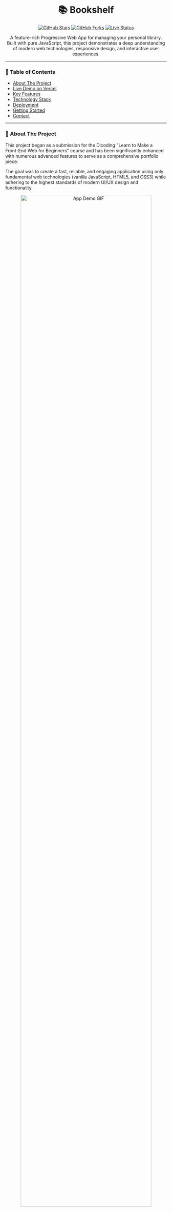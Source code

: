 <h1 align="center">📚  Bookshelf </h1>

<p align="center">
    <a href="https://github.com/suryahanjaya/your-repo-name/stargazers"><img src="https://img.shields.io/github/stars/suryahanjaya/your-repo-name?style=for-the-badge&logo=github" alt="GitHub Stars"></a>
    <a href="https://github.com/suryahanjaya/your-repo-name/network/members"><img src="https://img.shields.io/github/forks/suryahanjaya/your-repo-name?style=for-the-badge&logo=github" alt="GitHub Forks"></a>
    <a href="https://bookshelf-suryahanjaya.vercel.app/"><img src="https://img.shields.io/website?style=for-the-badge&up_message=online&url=https%3A%2F%2Fyour-vercel-project-name.vercel.app%2F" alt="Live Status"></a>
</p>

<p align="center">
  A feature-rich Progressive Web App for managing your personal library. Built with pure JavaScript, this project demonstrates a deep understanding of modern web technologies, responsive design, and interactive user experiences.
</p>

---

### 📖 Table of Contents
- [About The Project](#-about-the-project)
- [Live Demo on Vercel](#-live-demo-on-vercel)
- [Key Features](#-key-features)
- [Technology Stack](#-technology-stack)
- [Deployment](#-deployment)
- [Getting Started](#-getting-started)
- [Contact](#-contact)

---

### 🎯 About The Project

This project began as a submission for the Dicoding "Learn to Make a Front-End Web for Beginners" course and has been significantly enhanced with numerous advanced features to serve as a comprehensive portfolio piece.

The goal was to create a fast, reliable, and engaging application using only fundamental web technologies (vanilla JavaScript, HTML5, and CSS3) while adhering to the highest standards of modern UI/UX design and functionality.

<p align="center">
  <img src="https://i.imgur.com/your-demo.gif" alt="App Demo GIF" width="90%">
</p>

---

### 🚀 Live Demo on Vercel

The application is deployed and live, thanks to Vercel's seamless integration with GitHub.

**[Visit the live application here!](https://bookshelf-suryahanjaya.vercel.app/)**

---

### ✨ Key Features

-   **📚 Full CRUD Functionality**: Add, Edit, and Delete books from your library.
-   **💾 Local Storage Persistence**: All data is saved in your browser, so your library is always there when you return.
-   **🌓 Dynamic Dark/Light Theme**: A beautiful theme-aware UI that respects your device's settings.
-   **📊 Interactive Analytics Chart**: A dynamic bar chart (powered by Chart.js) that visualizes the number of books added per year and adapts to the current theme.
-   **🔍 Advanced Controls**: Instantly **search** by title, **filter** by completion status, and **sort** by title or year.
-   **🎨 Premium UI/UX**:
    -   Stunning **Glassmorphism** design with a dynamic, animated **Aurora background**.
    -   Interactive **3D Tilt Effect** on book cards for a delightful microinteraction.
    -   Custom **SVG illustrations** for empty states to enhance user experience.
    -   Smooth welcome animations and a professional, polished layout.
-   **⏱️ Real-time Clock**: Displays the current date and time.

---

### 💻 Technology Stack

This project demonstrates strong foundational skills, built without any major frameworks.

-   ![HTML5](https://img.shields.io/badge/HTML5-E34F26?style=for-the-badge&logo=html5&logoColor=white)
-   ![CSS3](https://img.shields.io/badge/CSS3-1572B6?style=for-the-badge&logo=css3&logoColor=white)
-   ![JavaScript](https://img.shields.io/badge/JavaScript-F7DF1E?style=for-the-badge&logo=javascript&logoColor=black) (ES6+)
-   **Libraries:** Chart.js, Vanilla-Tilt.js, Font Awesome

---

### 🌐 Deployment

This project is deployed on **Vercel**. The workflow is streamlined for continuous deployment:
1.  The GitHub repository is linked to a Vercel project.
2.  Every `git push` to the `main` branch automatically triggers a new deployment.
3.  Vercel's platform recognizes the project as a static site and handles the build and deployment process with zero configuration.

---

### 🛠️ Getting Started

To get a local copy up and running, follow these simple steps.

1.  **Clone the repository:**
    ```sh
    git clone [https://github.com/suryahanjaya/your-repo-name.git](https://github.com/suryahanjaya/your-repo-name.git)
    ```
2.  **Navigate to the project directory:**
    ```sh
    cd your-repo-name
    ```
3.  **Run the project:**
    Simply open the `index.html` file in your browser. For the best experience and to test PWA features, it's recommended to use a local server like the **"Live Server"** extension in Visual Studio Code.

---

### 👤 Contact

**Surya Hanjaya**

-   GitHub: [@suryahanjaya](https://github.com/suryahanjaya?tab=repositories)
-   LinkedIn: [Surya Hanjaya](https://www.linkedin.com/in/surya-hanjaya/)
-   Feel free to reach out with any questions or feedback!
